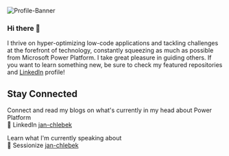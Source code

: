 ![Profile-Banner](https://github.com/user-attachments/assets/e02db2b4-fb06-4edd-94b6-aae26d82bb95)

### Hi there 👋
I thrive on hyper-optimizing low-code applications and tackling challenges at the forefront of technology, constantly squeezing as much as possible from Microsoft Power Platform. I take great pleasure in guiding others. If you want to learn something new, be sure to check my featured repositories and [LinkedIn](https://www.linkedin.com/in/jan-chlebek) profile!

## Stay Connected
Connect and read my blogs on what's currently in my head about Power Platform  
💼 LinkedIn [jan-chlebek](https://www.linkedin.com/in/jan-chlebek)

Learn what I'm currently speaking about  
💬 Sessionize [jan-chlebek](https://sessionize.com/jan-chlebek/)
